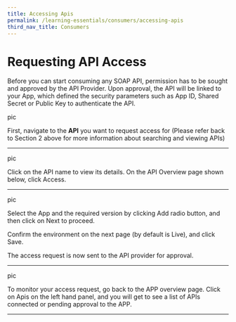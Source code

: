 ```yaml
---
title: Accessing Apis
permalink: /learning-essentials/consumers/accessing-apis
third_nav_title: Consumers
---
```


# Requesting API Access

Before you can start consuming any SOAP API, permission has to be sought and approved by the API Provider. Upon approval, the API will be linked to your App, which defined the security parameters such as App ID, Shared Secret or Public Key to authenticate the API.

pic

First, navigate to the **API** you want to request access for (Please refer back to Section 2 above for more information about searching and viewing APIs)

---

pic

Click on the API name to view its details. On the API Overview page shown below, click Access.

---

pic 

Select the App and the required version by clicking Add radio button, and then click on Next to proceed.

Confirm the environment on the next page (by default is Live), and click Save.

The access request is now sent to the API provider for approval.

---

pic

To monitor your access request, go back to the APP overview page. Click on Apis on the left hand panel, and you will get to see a list of APIs connected or pending approval to the APP.

---
